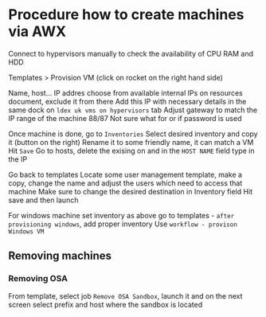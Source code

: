 # Procedure how to create machines via AWX

Connect to hypervisors manually to check the availability of CPU RAM and HDD

Templates > Provision VM (click on rocket on the right hand side)

Name, host...
IP addres choose from available internal IPs on resources document, exclude it from there
Add this IP with necessary details in the same dock on `ldex uk vms on hypervisors` tab
Adjust gateway to match the IP range of the machine 88/87 
Not sure what for or if password is used

Once machine is done, go to `Inventories`
Select desired inventory and copy it (button on the right)
Rename it to some friendly name, it can match a VM
Hit `Save`
Go to hosts, delete the exising on and in the `HOST NAME` field type in the IP 

Go back to templates
Locate some user management template, make a copy, change the name and adjust the users which need to access that
machine
Make sure to change the desired destination in Inventory field
Hit save and then launch


For windows machine
set inventory as above
go to templates - `after provisioning windows`, add proper inventory
Use `workflow - provison Windows VM`

## Removing machines

### Removing OSA

From template, select job `Remove OSA Sandbox`, launch it and on the next screen select prefix and host where the
sandbox is located
